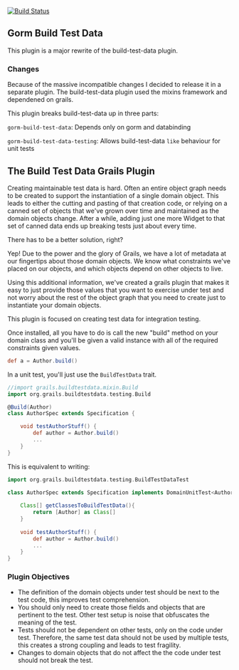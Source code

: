 [![Build Status](https://api.travis-ci.org/longwa/build-test-data.png?branch=master)](https://travis-ci.org/longwa/build-test-data)

## Gorm Build Test Data

This plugin is a major rewrite of the build-test-data plugin.

### Changes

 

Because of the massive incompatible changes I decided to release it in a 
separate plugin. 
The build-test-data plugin used the mixins framework and dependened on grails. 

This plugin breaks build-test-data up in three parts: 

`gorm-build-test-data`: Depends only on gorm and databinding

`gorm-build-test-data-testing`: Allows build-test-data `like` behaviour for unit tests 

## The Build Test Data Grails Plugin 

Creating maintainable test data is hard.  Often an entire object graph needs to be created to support the instantiation of a single domain object.  This leads to either the cutting and pasting of that creation code, or relying on a canned set of objects that we've grown over time and maintained as the domain objects change.  After a while, adding just one more Widget to that set of canned data ends up breaking tests just about every time.

There has to be a better solution, right?  

Yep! Due to the power and the glory of Grails, we have a lot of metadata at our fingertips about those domain objects.  We know what constraints we've placed on our objects, and which objects depend on other objects to live.

Using this additional information, we've created a grails plugin that makes it easy to just provide those values that you want to exercise under test and not worry about the rest of the object graph that you need to create just to instantiate your domain objects.

This plugin is focused on creating test data for integration testing. 


Once installed, all you have to do is call the new "build" method on your domain class and you'll be given a valid instance with all of the required constraints given values. 
```groovy
def a = Author.build()
```
In a unit test, you'll just use the `BuildTestData` trait. 
```groovy
//import grails.buildtestdata.mixin.Build
import org.grails.buildtestdata.testing.Build

@Build(Author)
class AuthorSpec extends Specification {

    void testAuthorStuff() {
        def author = Author.build()
        ...
    }
}
```

This is equivalent to writing: 
```groovy
import org.grails.buildtestdata.testing.BuildTestDataTest

class AuthorSpec extends Specification implements DomainUnitTest<Author>,BuildTestDataTest{
    
    Class[] getClassesToBuildTestData(){
        return [Author] as Class[]
    }    
    
    void testAuthorStuff() {
        def author = Author.build()
        ...
    }
}
```


### Plugin Objectives 

- The definition of the domain objects under test should be next to the test code, this improves test comprehension.
- You should only need to create those fields and objects that are pertinent to the test.  Other test setup is noise that obfuscates the meaning of the test.
- Tests should not be dependent on other tests, only on the code under test.  Therefore, the same test data should not be used by multiple tests, this creates a strong coupling and leads to test fragility.
- Changes to domain objects that do not affect the the code under test should not break the test.


